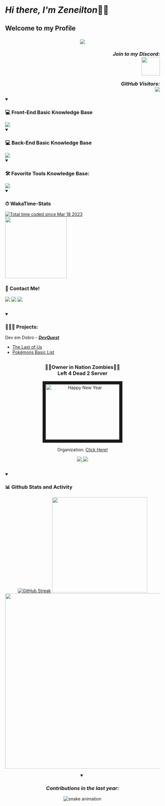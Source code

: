 <h1 align="left"><em>Hi there, I'm Zeneilton</em>👋🏽</h1>
<h2 align="left">Welcome to my Profile</h2>
<h3 align="center">
  <img src="https://readme-typing-svg.demolab.com/?lines=Web%20Developer;Experienced%20Web%20Designer;5%2B%20Years%20of%20Coding%20Experience;Always%20Learning%20News%20Techniques&font=Ubuntu&center=true&width=500&height=70&color=dc143c&vCenter=true&pause=1000&size=24">
</h3>
<h3 align="right">
  <p>
    <em>Join to my Discord:</em><br>
    <a href="https://discord.me/devzones">
      <img src="https://github.com/Zeneilton/Zeneilton/blob/main/icons/discord-dc143c.svg" width="60px">
    </a>
  </p>
  <p>
    <em>GitHub Visitors:</em><br>
    <img src="https://profile-counter.glitch.me/{zeneiltongpdev}/count.svg" />
  </p>
</h3>

  
<details open>
  <summary><h3 align="left"><strong>💻 Front-End Basic Knowledge Base</strong></h3></summary>
  <img src="https://skillicons.dev/icons?i=react,vite,redux,materialui,javascript,styledcomponents,sass,css,html,git" />
</details>

<details open>
  <summary><h3 align="left"><strong>💻 Back-End Basic Knowledge Base</strong></h3></summary>
  <img src="https://skillicons.dev/icons?i=nodejs,sequelize,prisma,mysql,postgresql,mongodb,firebase,java,spring,php" />
</details>

<details open>
  <summary><h3 align="left"><strong>🛠️ Favorite Tools Knowledge Base:</strong></h3></summary>
  <img src="https://skillicons.dev/icons?i=vscode,idea,androidstudio,github,gitlab,bash,kotlin,postman,linux,aws" /> <!--&perline=5-->
</details>

<details open>
  <summary><h3 align="left"><strong>⏱ WakaTime-Stats</strong></h3></summary>
  <a href="https://wakatime.com/@5b16e0ec-6419-487c-9792-82c9468dd942"><img src="https://wakatime.com/badge/user/5b16e0ec-6419-487c-9792-82c9468dd942.svg" alt="Total time coded since Mar 18 2023" /></a><br>
  <img height="200em" src="https://github-readme-stats.vercel.app/api/wakatime?username=zeneldev&show_icons=true&theme=radical" />
</details>

<h3>🔗 Contact Me!</h3>
  <a href="https://www.linkedin.com/in/zeneilton-granja/">
    <img src="https://img.shields.io/badge/-LinkedIn-%230077B5?style=for-the-badge&logo=linkedin&logoColor=white"></a>
  <a href="https://instagram.com/zenel.gp">
    <img src="https://img.shields.io/badge/-Instagram-%23E4405F?style=for-the-badge&logo=instagram&logoColor=white"></a>
  <a href = "mailto:zeneiltongranja@gmail.com">
    <img src="https://img.shields.io/badge/-Gmail-%23333?style=for-the-badge&logo=gmail&logoColor=white"></a>

<h2></h2>
<details open>
  <summary><h3 align="left"><strong>👨🏽‍💻 Projects:</strong></h3></summary>
  Dev em Dobro - <strong><em><a href="https://devemdobro.com/matriculas-abertas/">DevQuest</a></em></strong>

  <ul>
    <li><a href="https://zeneilton.github.io/the-last-of-us-project/" target="_blank">The Last of Us</a></li>
    <li><a href="https://pokemons.zeneiltongp.dev" target="_blank">Pokémons Basic List</a></li>
  </ul>
  
  <h2></h2>
  <div align="center">  
  <h3>🧟‍♂️Owner in Nation Zombies🧟‍♀️<br/>Left 4 Dead 2 Server</h3>
    <a href="http://www.youtube.com/watch?feature=player_embedded&v=YCQJrSSGrJo" target="_blank"><img src="http://img.youtube.com/vi/YCQJrSSGrJo/0.jpg" 
  alt="Happy New Year" width="240" height="180" border="10" />
    </a>
    <p>Organization: <a href="https://github.com/Nation-Zombies-Org">Click Here!</a></p>
    <a href="https://discord.gg/DnuFq97GQb" target="_blank"><img src="https://img.shields.io/badge/Discord-7289DA?style=for-the-badge&logo=discord&logoColor=white" target="_blank">
    </a>
    <a href="https://www.youtube.com/channel/UC--1f9e7e7nZkeuPhJWVcBQ" target="_blank"><img src="https://img.shields.io/badge/YouTube-FF0000?style=for-the-badge&logo=youtube&logoColor=white" target="_blank"></a>
  </div>
</details>

<h2></h2>
<details open >
  <summary><h3><strong>📊 Github Stats and Activity</strong></h3></summary>
  <div align="center">
    
  [![GitHub Streak](https://streak-stats.demolab.com?user=zeneiltongpdev&theme=radical&fire=EB5454&border=FFFFFF)](https://github.com/zeneilton)
  <img width="310em" src="https://github-readme-stats.vercel.app/api/top-langs/?username=zeneiltongpdev&show_icons=true&theme=radical&layout=compact&locale=en&langs_count=10"/><br />
    <img width="570em" src="https://github-readme-stats.vercel.app/api?username=zeneiltongpdev&hide=prs,issues&show_icons=true&theme=radical&rank_icon=github&locale=en&line_height=30"/>

  <details open>
  <summary><h3><strong><em>Contributions in the last year:</em></h4></strong></h3></summary>
    
  ![snake animation](https://github.com/zeneiltongpdev/zeneiltongpdev/blob/output/github-contribution-grid-snake2.svg)

  </details>
  </div>
</details>
